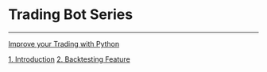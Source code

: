 # Trading Bot Series

---
[Improve your Trading with Python](https://medium.com/@estebanthi/improve-your-trading-with-python-cd25a30cf722)

[1. Introduction](https://medium.com/@estebanthi/build-a-trading-bot-1-introduction-cd9aaa86ae79)
[2. Backtesting Feature](https://medium.com/@estebanthi/build-a-trading-bot-2-backtesting-feature-8f916aff352)
